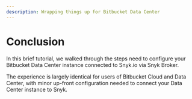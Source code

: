 ```yaml
---
description: Wrapping things up for Bitbucket Data Center
---
```


# Conclusion

In this brief tutorial, we walked through the steps need to configure your Bitbucket Data Center instance connected to Snyk.io via Snyk Broker.&#x20;

The experience is largely identical for users of Bitbucket Cloud and Data Center, with minor up-front configuration needed to connect your Data Center instance to Snyk.
